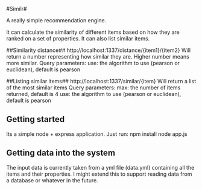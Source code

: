 #Similr#

A really simple recommendation engine.

It can calculate the similarity of different items based on how they are ranked on a set of properties.
It can also list similar items.


##Similarity distance##
  http://localhost:1337/distance/{item1}/{item2}
Will return a number representing how similar they are. Higher number means more similar.
Query parameters:
  use: the algorithm to use (pearson or euclidean), default is pearson

##Listing similar items##
  http://localhost:1337/similar/{item}
Will return a list of the most similar items
Query parameters:
  max: the number of items returned, default is 4
  use: the algorithm to use (pearson or euclidean), default is pearson



Getting started
---------------
Its a simple node + express application. Just run:
  npm install
  node app.js


Getting data into the system
----------------------------
The input data is currently taken from a yml file (data.yml) containing all the items and their properties.
I might extend this to support reading data from a database or whatever in the future.

